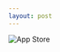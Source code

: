 ```yaml
---
layout: post
---
```


![App Store](https://cdn.rawgit.com/Ryan-Sheehan/bad-design-presentation/b0b34d61/images/app_store.png)